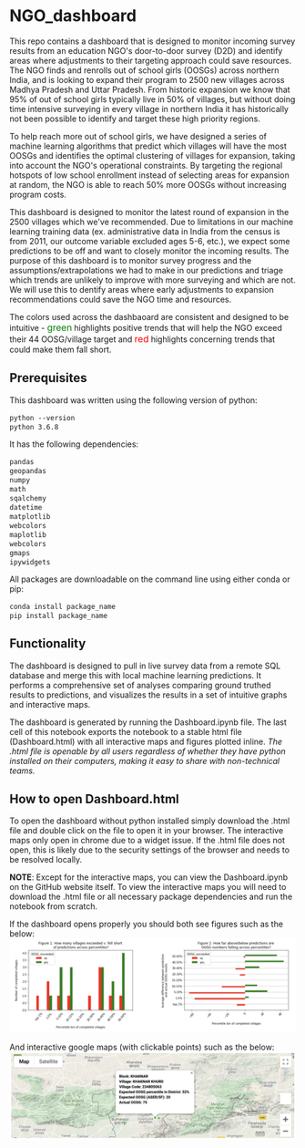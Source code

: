 # NGO_dashboard
This repo contains a dashboard that is designed to monitor incoming survey results from an education NGO's door-to-door survey (D2D) and identify areas where adjustments to their targeting approach could save resources. The NGO finds and renrolls out of school girls (OOSGs) across northern India, and is looking to expand their program to 2500 new villages across Madhya Pradesh and Uttar Pradesh. From historic expansion we know that 95% of out of school girls typically live in 50% of villages, but without doing time intensive surveying in every village in northern India it has historically not been possible to identify and target these high priority regions.

To help reach more out of school girls, we have designed a series of machine learning algorithms that predict which villages will have the most OOSGs and identifies the optimal clustering of villages for expansion, taking into account the NGO's operational constraints. By targeting the regional hotspots of low school enrollment instead of selecting areas for expansion at random, the NGO is able to reach 50% more OOSGs without increasing program costs. 

This dashboard is designed to monitor the latest round of expansion in the 2500 villages which we've recommended. Due to limitations in our machine learning training data (ex. administrative data in India from the census is from 2011, our outcome variable excluded ages 5-6, etc.), we expect some predictions to be off and want to closely monitor the incoming results. The purpose of this dashboard is to monitor survey progress and the assumptions/extrapolations we had to make in our predictions and triage which trends are unlikely to improve with more surveying and which are not. We will use this to dentify areas where early adjustments to expansion recommendations could save the NGO time and resources.

The colors used across the dashbaoard are consistent and designed to be intuitive - <font color='green' size = '3'>green</font> highlights positive trends that will help the NGO exceed their 44 OOSG/village target and <font color='red' size = '3'>red</font> highlights concerning trends that could make them fall short.

## Prerequisites
This dashboard was written using the following version of python:
```
python --version
python 3.6.8
```
It has the following dependencies:
```
pandas
geopandas
numpy
math
sqalchemy
datetime
matplotlib
webcolors
maplotlib
webcolors
gmaps
ipywidgets

```
All packages are downloadable on the command line using either conda or pip:
```
conda install package_name
pip install package_name
```

## Functionality
The dashboard is designed to pull in live survey data from a remote SQL database and merge this with local machine learning predictions. It performs a comprehensive set of analyses comparing ground truthed results to predictions, and visualizes the results in a set of intuitive graphs and interactive maps. 

The dashboard is generated by running the Dashboard.ipynb file. The last cell of this notebook exports the notebook to a stable html file (Dashboard.html) with all interactive maps and figures plotted inline. _The .html file is openable by all users regardless of whether they have python installed on their computers, making it easy to share with non-technical teams._

## How to open Dashboard.html
To open the dashboard without python installed simply download the .html file and double click on the file to open it in your browser. The interactive maps only open in chrome due to a widget issue. If the .html file does not open, this is likely due to the security settings of the browser and needs to be resolved locally.

**NOTE**: Except for the interactive maps, you can view the Dashboard.ipynb on the GitHub website itself. To view the interactive maps you will need to download the .html file or all necessary package dependencies and run the notebook from scratch.

If the dashboard opens properly you should both see figures such as the below:
![Graph example](Graphs.png)

And interactive google maps (with clickable points) such as the below:
![Map example](Map.png)
